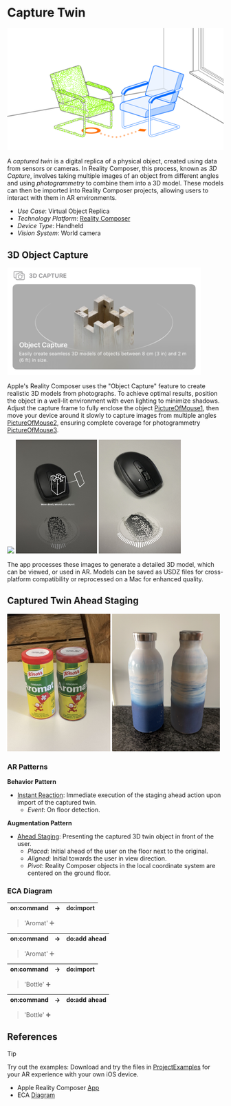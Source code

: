 # Capture Twin

![image](image/Capture_twin.png)

A *captured twin* is a digital replica of a physical object,
created using data from sensors or cameras. In Reality Composer,
this process, known as  *3D Capture*, involves taking multiple
images of an object from different angles and using
*photogrammetry* to combine them into a 3D model. These models
can then be imported into Reality Composer projects, allowing
users to interact with them in AR environments.

* _Use Case_: Virtual Object Replica
* _Technology Platform_: [Reality Composer](../README.md)
* _Device Type_: Handheld
* _Vision System_: World camera

## 3D Object Capture

<img src="image/3D_capture.jpg" width="450"/>

Apple's Reality Composer uses the "Object Capture" feature to create realistic
3D models from photographs. To achieve optimal results, position the object in a well-lit
environment with even lighting to minimize shadows. Adjust the capture frame to fully enclose
the object [PictureOfMouse1](image/Interface.png), then move your device around it slowly to capture images from multiple angles [PictureOfMouse2](image/Interface2.jpg),
ensuring complete coverage for photogrammetry [PictureOfMouse3](image/Interface3.jpg).

<img src="image/Interface.png" width="219.5"/> <img src="image/Interface2.jpg" width="189"/> <img src="image/Interface3.jpg" width="191"/>

The app processes these images to generate a detailed 3D
model, which can be viewed, or used in AR.
Models can be saved as USDZ files for cross-platform
compatibility or reprocessed on a Mac for enhanced quality.

## Captured Twin Ahead Staging

<img src="image/Aromat_twin.png" width="240"/> <img src="image/Bottle.png" width="251"/>

### AR Patterns

__Behavior Pattern__

* [Instant Reaction](https://github.com/ARpatterns/catalog/blob/main/behavioral-patterns/instant-reaction.md):
  Immediate execution of the staging ahead action upon import of the captured twin.
  * _Event_: On floor detection.

__Augmentation Pattern__

* [Ahead Staging](https://github.com/ARpatterns/catalog/blob/main/augmentation-patterns/ahead-staging.md): Presenting the captured 3D twin object in front of the user.
  * _Placed_: Initial ahead of the user on the floor next to the original.
  * _Aligned_: Initial towards the user in view direction.
  * _Pivot_: Reality Composer objects in the local coordinate system are centered on the ground floor.

### ECA Diagram
| on:command | &rarr; | do:import |
| ---------- | ------ | --------- |

> 'Aromat' ➕

| on:command | &rarr; | do:add ahead |
| ---------- | ------ | ------------ |

> 'Aromat' ➕


| on:command | &rarr; | do:import |
| ---------- | ------ | --------- |

> 'Bottle' ➕

| on:command | &rarr; | do:add ahead |
| ---------- | ------ | ------------ |

> 'Bottle' ➕

## References
> [!TIP]
> Try out the examples: Download and try the files in [ProjectExamples](ProjectExamples) for your AR experience with your own iOS device.

- Apple Reality Composer [App](https://apps.apple.com/us/app/reality-composer/id1462358802)
- ECA [Diagram](https://github.com/ARpatterns/diagram)